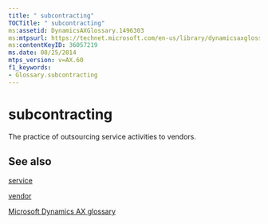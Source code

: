 ```yaml
---
title: " subcontracting"
TOCTitle: " subcontracting"
ms:assetid: DynamicsAXGlossary.1496303
ms:mtpsurl: https://technet.microsoft.com/en-us/library/dynamicsaxglossary.1496303(v=AX.60)
ms:contentKeyID: 36057219
ms.date: 08/25/2014
mtps_version: v=AX.60
f1_keywords:
- Glossary.subcontracting
---
```


# subcontracting

The practice of outsourcing service activities to vendors.

## See also

[service](service.md)

[vendor](vendor.md)

[Microsoft Dynamics AX glossary](glossary/microsoft-dynamics-ax-glossary.md)

  


